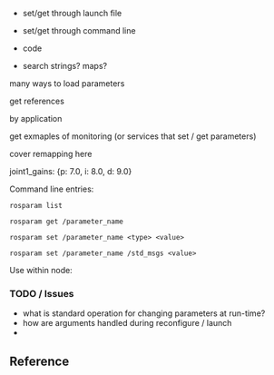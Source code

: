 

- set/get through launch file
- set/get through command line
- code

- search strings? maps?


many ways to load parameters 

get references

by application 

get exmaples of monitoring (or services that set / get parameters)

cover remapping here

<launch>
<rosparam command="load" file="$(find example_parameter_server)/launch/jnt1_gains.yaml" />
</launch>


  
joint1_gains: {p: 7.0, i: 8.0, d: 9.0}



Command line entries:

```
rosparam list

rosparam get /parameter_name

rosparam set /parameter_name <type> <value>

rosparam set /parameter_name /std_msgs <value>
```

Use within node:


### TODO / Issues

- what is standard operation for changing parameters at run-time?
- how are arguments handled during reconfigure / launch
- 



## Reference 